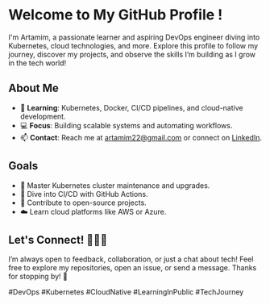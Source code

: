 # Welcome to My GitHub Profile !
I'm Artamim, a passionate learner and aspiring DevOps engineer diving into Kubernetes, cloud technologies, and more. Explore this profile to follow my journey, discover my projects, and observe the skills I’m building as I grow in the tech world!

## About Me
- 🌱 **Learning**: Kubernetes, Docker, CI/CD pipelines, and cloud-native development.
- 💻 **Focus**: Building scalable systems and automating workflows.
- 📫 **Contact**: Reach me at [artamim22@gmail.com](https://mail.google.com/mail/u/0/?tab=rm&ogbl#inbox?compose=GTvVlcSHwsLGcdFXXdDvhqJzRtFdWpvxDPldNCZGtQNtjLvjMhClrlXKHLgvhNRnWBNQNBcBkpMQh) or connect on [LinkedIn](https://www.linkedin.com/in/arifur-rahman-tamim-712494254/).

## Goals

- 🎯 Master Kubernetes cluster maintenance and upgrades.
- 🚀 Dive into CI/CD with GitHub Actions.
- 🌟 Contribute to open-source projects.
- ☁️ Learn cloud platforms like AWS or Azure.

## Let's Connect! 🤝💬🌐

I’m always open to feedback, collaboration, or just a chat about tech! Feel free to explore my repositories, open an issue, or send a message. Thanks for stopping by! 🚀

#DevOps #Kubernetes #CloudNative #LearningInPublic #TechJourney

<!--
**artamim/artamim** is a ✨ _special_ ✨ repository because its `README.md` (this file) appears on your GitHub profile.

Here are some ideas to get you started:

- 🔭 I’m currently working on ...
- 🌱 I’m currently learning ...
- 👯 I’m looking to collaborate on ...
- 🤔 I’m looking for help with ...
- 💬 Ask me about ...
- 📫 How to reach me: ...
- 😄 Pronouns: ...
- ⚡ Fun fact: ...
-->
